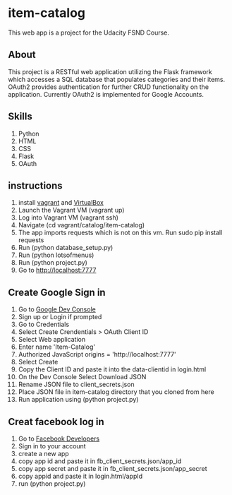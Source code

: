 # item-catalog
This web app is a project for the Udacity FSND Course.

## About
This project is a RESTful web application utilizing the Flask framework which accesses a SQL database that populates categories and their
items. OAuth2 provides authentication for further CRUD functionality on the application. Currently OAuth2 is implemented for Google Accounts.

## Skills
1. Python
2. HTML
3. CSS
4. Flask
5. OAuth

## instructions
1. install [vagrant](https://www.vagrantup.com/) and [VirtualBox](https://www.virtualbox.org/wiki/Downloads)
2. Launch the Vagrant VM (vagrant up)
3. Log into Vagrant VM (vagrant ssh)
4. Navigate (cd vagrant/catalog/item-catalog)
5. The app imports requests which is not on this vm. Run sudo pip install requests
6. Run (python database_setup.py)
7. Run (python lotsofmenus)
8. Run (python project.py)
9. Go to [http://localhost:7777](http://localhost:7777)

## Create Google Sign in

1. Go to [Google Dev Console](https://console.developers.google.com/)
2. Sign up or Login if prompted
3. Go to Credentials
4. Select Create Crendentials > OAuth Client ID
5. Select Web application
6. Enter name 'Item-Catalog'
7. Authorized JavaScript origins = 'http://localhost:7777'
8. Select Create
9. Copy the Client ID and paste it into the data-clientid in login.html
10. On the Dev Console Select Download JSON
11. Rename JSON file to client_secrets.json
12. Place JSON file in item-catalog directory that you cloned from here
13. Run application using (python project.py)

## Creat facebook log in 
1. Go to [Facebook Developers](https://developers.facebook.com/)
2. Sign in to your account
3. create a new app
4. copy app id and paste it in fb_client_secrets.json/app_id
5. copy app secret and paste it in fb_client_secrets.json/app_secret
6. copy appid and paste it in login.html/appId
7. run (python project.py)
